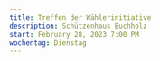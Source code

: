 ```yaml
---
title: Treffen der Wählerinitiative
description: Schützenhaus B﻿uchholz
start: February 28, 2023 7:00 PM
wochentag: Dienstag
---
```

